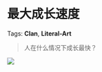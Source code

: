 # 最大成长速度

Tags: **Clan**, **Literal-Art**

> 人在什么情况下成长最快？



![](https://pica.zhimg.com/50/v2-7bd36ce36de8bbfb0a88ca47a2a8ef5d_720w.jpg?source=1940ef5c)


